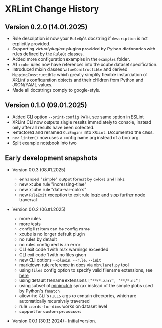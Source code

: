 # XRLint Change History

## Version 0.2.0 (14.01.2025)

- Rule description is now your `RuleOp`'s docstring
  if `description` is not explicitly provided.
- Supporting _virtual plugins_: plugins provided by Python 
  dictionaries with rules defined by the `RuleOp` classes.
- Added more configuration examples in the `examples` folder.
- All `xcube` rules now have references into the 
  xcube dataset specification.
- Introduced mixin classes `ValueConstructible` and 
  derived `MappingConstructible` which greatly simplify
  flexible instantiation of XRLint's configuration objects 
  and their children from Python and JSON/YAML values.
- Made all docstrings comply to google-style.

## Version 0.1.0 (09.01.2025)

- Added CLI option `--print-config PATH`, see same option in ESLint
- XRLint CLI now outputs single results immediately to console,
  instead only after all results have been collected.
- Refactored and renamed `CliEngine` into `XRLint`. Documented the class.
- `new_linter()` now uses a config name arg instead of a bool arg.
- Split example notebook into two


## Early development snapshots

- Version 0.0.3 (08.01.2025)
  - enhanced "simple" output format by colors and links 
  - new xcube rule "increasing-time"
  - new xcube rule "data-var-colors"
  - new `RuleExit` exception to exit rule logic and 
    stop further node traversal

- Version 0.0.2 (06.01.2025) 
  - more rules
  - more tests
  - config list item can be config name
  - xcube is no longer default plugin
  - no rules by default
  - no rules configured is an error
  - CLI exit code 1 with max warnings exceeded 
  - CLI exit code 1 with no files given
  - new CLI options `--plugin`, `--rule`, `--init`
  - markdown rule reference in docs via `mkruleref.py` tool
  - using `files` config option to specify valid filename extensions, see
    [here](https://eslint.org/docs/latest/use/configure/configuration-files#specifying-files-with-arbitrary-extensions)
  - using default filename extensions `["**/*.zarr", "**/*.nc"]`
  - using subset of [minimatch](https://github.com/isaacs/minimatch) 
    syntax instead of the simple globs used by Python's `fnmatch`
  - allow the CLI's `FILES` args to contain directories, which are 
    automatically recursively traversed
  - rule `coords-for-dims` works on dataset level
  - support for custom processors
  
- Version 0.0.1 (30.12.2024) - Initial version. 
